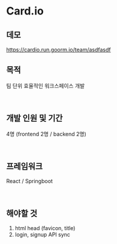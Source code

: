 # Card.io

## 데모

https://cardio.run.goorm.io/team/asdfasdf

## 목적

팀 단위 효율적인 워크스페이스 개발

<br />

## 개발 인원 및 기간

4명 (frontend 2명 / backend 2명)

<br />

## 프레임워크

React / Springboot

<br />

## 해야할 것

1. html head (favicon, title)
2. login, signup API sync
